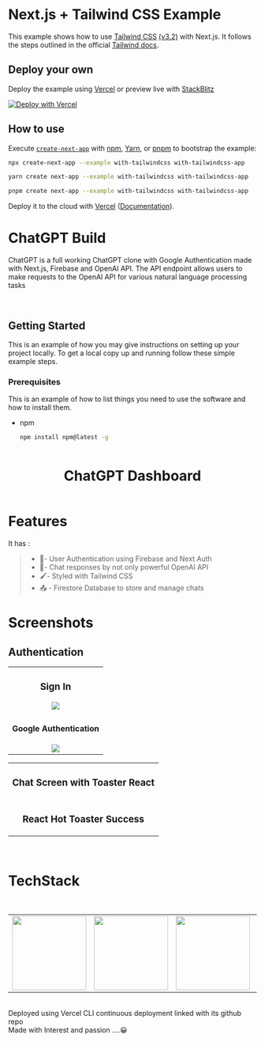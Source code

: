 # Next.js + Tailwind CSS Example

This example shows how to use [Tailwind CSS](https://tailwindcss.com/) [(v3.2)](https://tailwindcss.com/blog/tailwindcss-v3-2) with Next.js. It follows the steps outlined in the official [Tailwind docs](https://tailwindcss.com/docs/guides/nextjs).

## Deploy your own

Deploy the example using [Vercel](https://vercel.com?utm_source=github&utm_medium=readme&utm_campaign=next-example) or preview live with [StackBlitz](https://stackblitz.com/github/vercel/next.js/tree/canary/examples/with-tailwindcss)

[![Deploy with Vercel](https://vercel.com/button)](https://vercel.com/new/git/external?repository-url=https://github.com/vercel/next.js/tree/canary/examples/with-tailwindcss&project-name=with-tailwindcss&repository-name=with-tailwindcss)

## How to use

Execute [`create-next-app`](https://github.com/vercel/next.js/tree/canary/packages/create-next-app) with [npm](https://docs.npmjs.com/cli/init), [Yarn](https://yarnpkg.com/lang/en/docs/cli/create/), or [pnpm](https://pnpm.io) to bootstrap the example:

```bash
npx create-next-app --example with-tailwindcss with-tailwindcss-app
```

```bash
yarn create next-app --example with-tailwindcss with-tailwindcss-app
```

```bash
pnpm create next-app --example with-tailwindcss with-tailwindcss-app
```

Deploy it to the cloud with [Vercel](https://vercel.com/new?utm_source=github&utm_medium=readme&utm_campaign=next-example) ([Documentation](https://nextjs.org/docs/deployment)).

# ChatGPT Build
ChatGPT is a full working ChatGPT clone with Google Authentication made with Next.js, Firebase and OpenAI API.
The API endpoint allows users to make requests to the OpenAl API for various natural language processing tasks


<br />


<!-- GETTING STARTED -->
## Getting Started

This is an example of how you may give instructions on setting up your project locally.
To get a local copy up and running follow these simple example steps.

### Prerequisites

This is an example of how to list things you need to use the software and how to install them.
* npm
  ```sh
  npm install npm@latest -g
  ```
   ```

<p align="center">
<h1 align="center">ChatGPT Dashboard</h1>
</p>

<p align="center">
 <img src="https://i.pinimg.com/originals/99/b7/5b/99b75bf32c20f965d9abc835f2a8be7a.jpg" alt=""/>
</p>

# Features

It has :
>
>* 🔐- User Authentication using Firebase and Next Auth
>* 🧠- Chat responses by not only powerful OpenAI API
>* 🖌️- Styled with Tailwind CSS 
>* 📤 - Firestore Database to store and manage chats


# Screenshots
## Authentication
<table>
  <tr>
    <td align="center">
   <h3> Sign In </h3>
   <img src="https://i.pinimg.com/originals/40/83/af/4083af1e2e07fbd8e6a748a1cf1d13c6.jpg" /></td>
  
  </tr
  <tr>
    <td align="center">
    <h4> Google Authentication</h4>
   <img src="https://i.pinimg.com/originals/73/6a/17/736a173ebe285c358e2173e5d411af29.jpg" /></td>
  
  </tr
  </table>

<table>
  <tr>
    <td align="center">
        <h3> Chat Screen with Toaster React </h3>
        <img src="https://i.pinimg.com/originals/6e/95/98/6e9598f2624d63dc08ef28a1ea417dd2.jpg" alt=""/></td>
        </tr>
  <tr>
    <td align="center">
        <h3>React Hot Toaster Success </h3>
        <img src="https://i.pinimg.com/originals/77/a4/11/77a4110aee1bfb261fd51031870fdcd1.jpg" alt=""/></td>
        </tr>
  </table>


<br />


# TechStack
<table>
  <tr>
    <td><img src="https://upload.wikimedia.org/wikipedia/commons/a/a7/React-icon.svg" width="150px" height="150px" /></td>
    <td><img src="https://next-auth.js.org/img/logo/logo-sm.png" width="150px" height="150px" /></td>
    <td><img src="https://cdn.worldvectorlogo.com/logos/next-js.svg"  width="150px" height="150px"></td>
   <td><img src="https://encrypted-tbn0.gstatic.com/images?q=tbn:ANd9GcT-cw3AJJg8_rcjW6T-C4ntjLwOVeOILHGY9kAJabHB&s"  width="150px" height="150px"></td>
   <td><img src="https://miro.medium.com/v2/resize:fit:1400/format:webp/0*c-PJKeN6JqEUKyZ8.png"  width="150px" height="150px"></td>
   <td><img src="https://www.pngitem.com/pimgs/m/31-316562_firebase-firestore-png-transparent-png.png"  width="150px" height="150px"></td>
    <br />  </td>
  </tr>
  </table>

<br />
Deployed using Vercel CLI continuous deployment linked with its github repo <br/>
Made with Interest and passion ....😀



